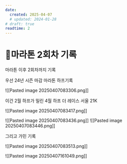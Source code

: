 ```yaml
---
date:
  created: 2025-04-07
  # updated: 2024-01-28
# draft: true
readtime: 2
---
```


# 마라톤 2회차 기록

마라톤 이후 2회차까지 기록

<!-- more -->

우선 24년 시즌 마감 마라톤 하프기록

![[Pasted image 20250407083306.png]]

이건 2월 하프가 밀린 4월 하프 더 레이스 서울 21K

![[Pasted image 20250407083417.png]]

![[Pasted image 20250407083436.png]]
![[Pasted image 20250407083446.png]]

그리고 가민 기록

![[Pasted image 20250407083513.png]]

![[Pasted image 20250407161049.png]]